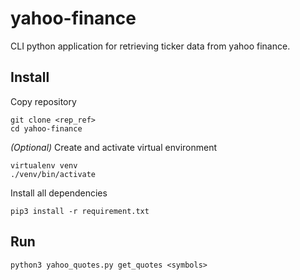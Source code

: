 # yahoo-finance
CLI python application for retrieving ticker data from yahoo finance.

## Install
Copy repository
```shell
git clone <rep_ref>
cd yahoo-finance
```
*(Optional)* Create and activate virtual environment
```shell
virtualenv venv
./venv/bin/activate
```
Install all dependencies
```shell
pip3 install -r requirement.txt
```
## Run
```shell
python3 yahoo_quotes.py get_quotes <symbols>
```